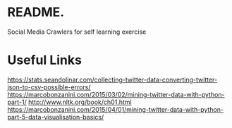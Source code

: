 # README.

Social Media Crawlers for self learning exercise

# Useful Links
https://stats.seandolinar.com/collecting-twitter-data-converting-twitter-json-to-csv-possible-errors/
https://marcobonzanini.com/2015/03/02/mining-twitter-data-with-python-part-1/
http://www.nltk.org/book/ch01.html
https://marcobonzanini.com/2015/04/01/mining-twitter-data-with-python-part-5-data-visualisation-basics/